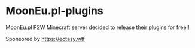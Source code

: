 # MoonEu.pl-plugins
MoonEu.pl P2W Minecraft server decided to release their plugins for free!!

Sponsored by https://ectasy.wtf
